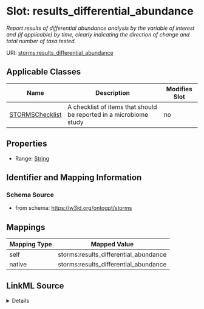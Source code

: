 

# Slot: results_differential_abundance


_Report results of differential abundance analysis by the variable of interest and (if applicable) by time, clearly indicating the direction of change and total number of taxa tested._



URI: [storms:results_differential_abundance](http://w3id.org/ontogpt/storms/results_differential_abundance)



<!-- no inheritance hierarchy -->





## Applicable Classes

| Name | Description | Modifies Slot |
| --- | --- | --- |
| [STORMSChecklist](STORMSChecklist.md) | A checklist of items that should be reported in a microbiome study |  no  |







## Properties

* Range: [String](String.md)





## Identifier and Mapping Information







### Schema Source


* from schema: https://w3id.org/ontogpt/storms




## Mappings

| Mapping Type | Mapped Value |
| ---  | ---  |
| self | storms:results_differential_abundance |
| native | storms:results_differential_abundance |




## LinkML Source

<details>
```yaml
name: results_differential_abundance
description: Report results of differential abundance analysis by the variable of
  interest and (if applicable) by time, clearly indicating the direction of change
  and total number of taxa tested.
from_schema: https://w3id.org/ontogpt/storms
rank: 1000
alias: results_differential_abundance
owner: STORMSChecklist
domain_of:
- STORMSChecklist
slot_group: results
range: string

```
</details>
